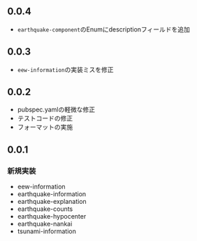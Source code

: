 ## 0.0.4

- `earthquake-component`のEnumにdescriptionフィールドを追加

## 0.0.3

- `eew-information`の実装ミスを修正

## 0.0.2

- pubspec.yamlの軽微な修正
- テストコードの修正
- フォーマットの実施

## 0.0.1

### 新規実装

- eew-information
- earthquake-information
- earthquake-explanation
- earthquake-counts
- earthquake-hypocenter
- earthquake-nankai
- tsunami-information
